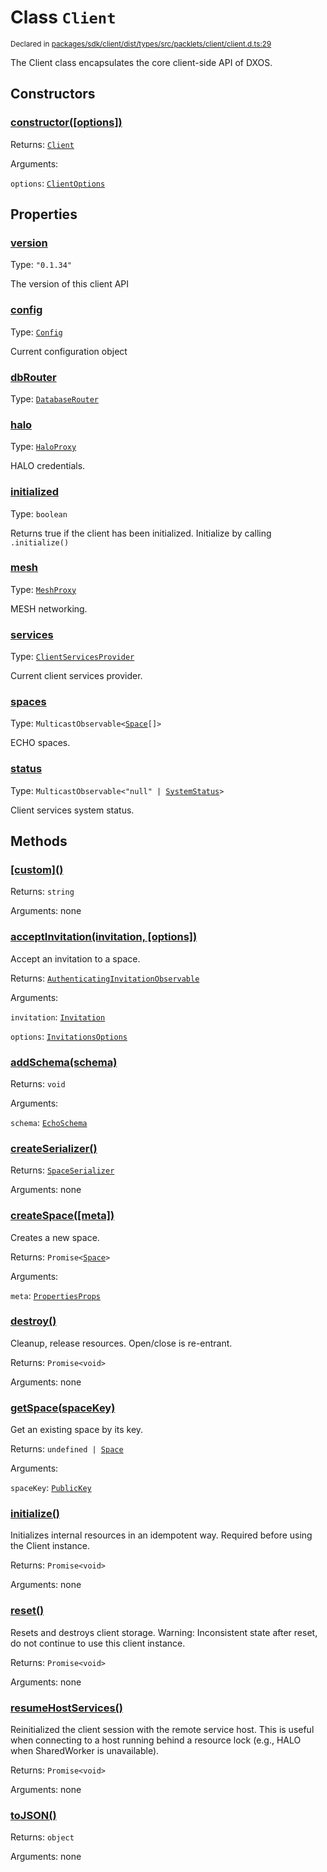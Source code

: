 # Class `Client`
<sub>Declared in [packages/sdk/client/dist/types/src/packlets/client/client.d.ts:29]()</sub>


The Client class encapsulates the core client-side API of DXOS.


## Constructors
### [constructor(\[options\])]()



Returns: <code>[Client](/api/@dxos/react-client/classes/Client)</code>

Arguments: 

`options`: <code>[ClientOptions](/api/@dxos/react-client/types/ClientOptions)</code>


## Properties
### [version]()
Type: <code>"0.1.34"</code>

The version of this client API

### [config]()
Type: <code>[Config](/api/@dxos/react-client/classes/Config)</code>

Current configuration object

### [dbRouter]()
Type: <code>[DatabaseRouter](/api/@dxos/react-client/classes/DatabaseRouter)</code>

### [halo]()
Type: <code>[HaloProxy](/api/@dxos/react-client/classes/HaloProxy)</code>

HALO credentials.

### [initialized]()
Type: <code>boolean</code>

Returns true if the client has been initialized. Initialize by calling  `.initialize()`

### [mesh]()
Type: <code>[MeshProxy](/api/@dxos/react-client/classes/MeshProxy)</code>

MESH networking.

### [services]()
Type: <code>[ClientServicesProvider](/api/@dxos/react-client/interfaces/ClientServicesProvider)</code>

Current client services provider.

### [spaces]()
Type: <code>MulticastObservable&lt;[Space](/api/@dxos/react-client/interfaces/Space)[]&gt;</code>

ECHO spaces.

### [status]()
Type: <code>MulticastObservable&lt;"null" | [SystemStatus](/api/@dxos/react-client/enums#SystemStatus)&gt;</code>

Client services system status.


## Methods
### [\[custom\]()]()



Returns: <code>string</code>

Arguments: none

### [acceptInvitation(invitation, \[options\])]()



Accept an invitation to a space.


Returns: <code>[AuthenticatingInvitationObservable](/api/@dxos/react-client/interfaces/AuthenticatingInvitationObservable)</code>

Arguments: 

`invitation`: <code>[Invitation](/api/@dxos/react-client/interfaces/Invitation)</code>

`options`: <code>[InvitationsOptions](/api/@dxos/react-client/types/InvitationsOptions)</code>

### [addSchema(schema)]()



Returns: <code>void</code>

Arguments: 

`schema`: <code>[EchoSchema](/api/@dxos/react-client/classes/EchoSchema)</code>

### [createSerializer()]()



Returns: <code>[SpaceSerializer](/api/@dxos/react-client/classes/SpaceSerializer)</code>

Arguments: none

### [createSpace(\[meta\])]()



Creates a new space.


Returns: <code>Promise&lt;[Space](/api/@dxos/react-client/interfaces/Space)&gt;</code>

Arguments: 

`meta`: <code>[PropertiesProps](/api/@dxos/react-client/types/PropertiesProps)</code>

### [destroy()]()



Cleanup, release resources.
Open/close is re-entrant.


Returns: <code>Promise&lt;void&gt;</code>

Arguments: none

### [getSpace(spaceKey)]()



Get an existing space by its key.


Returns: <code>undefined | [Space](/api/@dxos/react-client/interfaces/Space)</code>

Arguments: 

`spaceKey`: <code>[PublicKey](/api/@dxos/react-client/classes/PublicKey)</code>

### [initialize()]()



Initializes internal resources in an idempotent way.
Required before using the Client instance.


Returns: <code>Promise&lt;void&gt;</code>

Arguments: none

### [reset()]()



Resets and destroys client storage.
Warning: Inconsistent state after reset, do not continue to use this client instance.


Returns: <code>Promise&lt;void&gt;</code>

Arguments: none

### [resumeHostServices()]()



Reinitialized the client session with the remote service host.
This is useful when connecting to a host running behind a resource lock
(e.g., HALO when SharedWorker is unavailable).


Returns: <code>Promise&lt;void&gt;</code>

Arguments: none

### [toJSON()]()



Returns: <code>object</code>

Arguments: none
